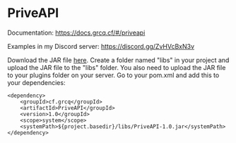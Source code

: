 # PriveAPI
Documentation: https://docs.grcq.cf/#/priveapi

Examples in my Discord server:
https://discord.gg/ZvHVcBxN3v 

Download the JAR file <a href="https://github.com/grcq/PriveAPI/releases/download/v1.0-beta/PriveAPI-1.0.jar">here</a>.
Create a folder named "libs" in your project and upload the JAR file to the "libs" folder. You also need to upload the JAR file to your plugins folder on your server. Go to your pom.xml and add this to your dependencies:

```maven
<dependency>
    <groupId>cf.grcq</groupId>
    <artifactId>PriveAPI</groupId>
    <version>1.0</groupId>
    <scope>system</scope>
    <systemPath>${project.basedir}/libs/PriveAPI-1.0.jar</systemPath>
</dependency>
```
